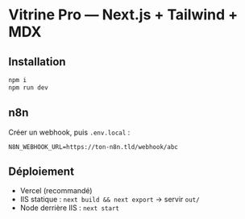 # Vitrine Pro — Next.js + Tailwind + MDX

## Installation
```bash
npm i
npm run dev
```

## n8n
Créer un webhook, puis `.env.local` :
```
N8N_WEBHOOK_URL=https://ton-n8n.tld/webhook/abc
```

## Déploiement
- Vercel (recommandé)
- IIS statique : `next build && next export` → servir `out/`
- Node derrière IIS : `next start`
